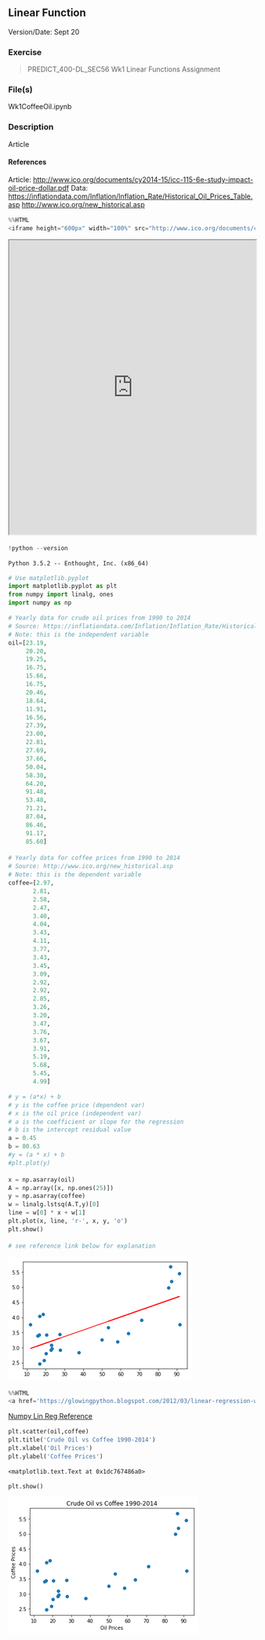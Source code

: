 
## Linear Function
Version/Date: Sept 20

### Exercise
>PREDICT_400-DL_SEC56
>Wk1 Linear Functions Assignment

### File(s)
Wk1CoffeeOil.ipynb

### Description
Article

#### References
Article: 
http://www.ico.org/documents/cy2014-15/icc-115-6e-study-impact-oil-price-dollar.pdf
Data:
https://inflationdata.com/Inflation/Inflation_Rate/Historical_Oil_Prices_Table.asp
http://www.ico.org/new_historical.asp


```python
%%HTML
<iframe height="600px" width="100%" src="http://www.ico.org/documents/cy2014-15/icc-115-6e-study-impact-oil-price-dollar.pdf"></iframe>
```


<iframe height="600px" width="100%" src="http://www.ico.org/documents/cy2014-15/icc-115-6e-study-impact-oil-price-dollar.pdf"></iframe>



```python
!python --version
```

    Python 3.5.2 -- Enthought, Inc. (x86_64)



```python
# Use matplotlib.pyplot
import matplotlib.pyplot as plt
from numpy import linalg, ones
import numpy as np
```


```python
# Yearly data for crude oil prices from 1990 to 2014
# Source: https://inflationdata.com/Inflation/Inflation_Rate/Historical_Oil_Prices_Table.asp
# Note: this is the independent variable
oil=[23.19,
     20.20,
     19.25,
     16.75,
     15.66,
     16.75,
     20.46,
     18.64,
     11.91,
     16.56,
     27.39,
     23.00,
     22.81,
     27.69,
     37.66,
     50.04,
     58.30,
     64.20,
     91.48,
     53.48,
     71.21,
     87.04,
     86.46,
     91.17,
     85.60]

# Yearly data for coffee prices from 1990 to 2014
# Source: http://www.ico.org/new_historical.asp
# Note: this is the dependent variable
coffee=[2.97,
       2.81,
       2.58,
       2.47,
       3.40,
       4.04,
       3.43,
       4.11,
       3.77,
       3.43,
       3.45,
       3.09,
       2.92,
       2.92,
       2.85,
       3.26,
       3.20,
       3.47,
       3.76,
       3.67,
       3.91,
       5.19,
       5.68,
       5.45,
       4.99]
```


```python
# y = (a*x) + b
# y is the coffee price (dependent var)
# x is the oil price (independent var)
# a is the coefficient or slope for the regression
# b is the intercept residual value
a = 0.45
b = 80.63
#y = (a * x) + b
#plt.plot(y)

x = np.asarray(oil)
A = np.array([x, np.ones(25)])
y = np.asarray(coffee)
w = linalg.lstsq(A.T,y)[0]
line = w[0] * x + w[1]
plt.plot(x, line, 'r-', x, y, 'o')
plt.show()

# see reference link below for explanation
```


![png](output_5_0.png)



```python
%%HTML
<a href='https://glowingpython.blogspot.com/2012/03/linear-regression-with-numpy.html'>Numpy Lin Reg Reference</a>
```


<a href='https://glowingpython.blogspot.com/2012/03/linear-regression-with-numpy.html'>Numpy Lin Reg Reference</a>



```python
plt.scatter(oil,coffee)
plt.title('Crude Oil vs Coffee 1990-2014')
plt.xlabel('Oil Prices')
plt.ylabel('Coffee Prices')
```




    <matplotlib.text.Text at 0x1dc767486a0>




```python
plt.show()
```


![png](output_8_0.png)

